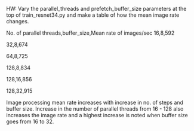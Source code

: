 HW: Vary the parallel_threads and prefetch_buffer_size parameters at the top of train_resnet34.py and make a table of how the mean image rate changes.

No. of parallel threads,buffer_size,Mean rate of images/sec
16,8,592

32,8,674

64,8,725

128,8,834

128,16,856

128,32,915


Image processing mean rate increases with increase in no. of steps and buffer size. Increase in the number of parallel threads from 16 - 128 also increases the image rate and a highest increase is noted when buffer size goes from 16 to 32.


